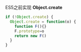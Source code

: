 ES5之前实现 __Object.create__
```js
if (!Object.create) {
  Object.create = function(o) {
    function F(){}
    F.prototype=o
    return new F()
  }
}
```